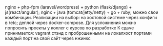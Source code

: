nginx + php-fpm (laravel/wordpress) + python (flask/django) + js(react/angular);
nginx + java (tomcat/jetty/netty) + go + ruby;
можно свои комбинации.
Реализации на выбор:
на хостовой системе через конфиги в /etc;
деплой через docker-compose.
Для усложнения можно попросить проекты у коллег с курсов по разработке
К сдаче принимается:
vagrant стэнд с проброшенными на локалхост портами
каждый порт на свой сайт
через нжинкс